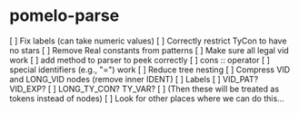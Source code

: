 # pomelo-parse

[ ] Fix labels (can take numeric values)
[ ] Correctly restrict TyCon to have no stars
[ ] Remove Real constants from patterns
[ ] Make sure all legal vid work 
    [ ] add method to parser to peek correctly
    [ ] cons :: operator
    [ ] special identifiers (e.g., "=") work
[ ] Reduce tree nesting
    [ ] Compress VID and LONG_VID nodes (remove inner IDENT)
    [ ] Labels 
    [ ] VID_PAT? VID_EXP?
    [ ] LONG_TY_CON? TY_VAR?
    [ ] (Then these will be treated as tokens instead of nodes)
    [ ] Look for other places where we can do this...
